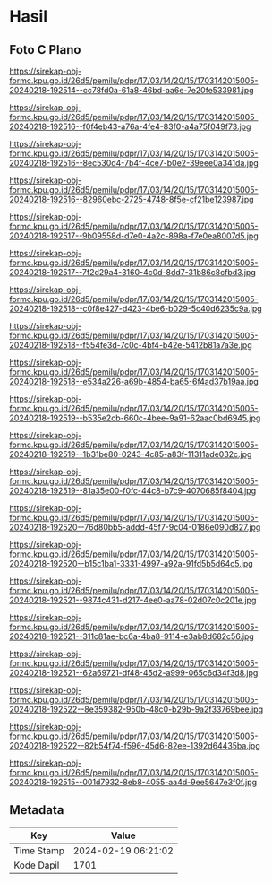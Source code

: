 # Hasil

## Foto C Plano

https://sirekap-obj-formc.kpu.go.id/26d5/pemilu/pdpr/17/03/14/20/15/1703142015005-20240218-192514--cc78fd0a-61a8-46bd-aa6e-7e20fe533981.jpg

https://sirekap-obj-formc.kpu.go.id/26d5/pemilu/pdpr/17/03/14/20/15/1703142015005-20240218-192516--f0f4eb43-a76a-4fe4-83f0-a4a75f049f73.jpg

https://sirekap-obj-formc.kpu.go.id/26d5/pemilu/pdpr/17/03/14/20/15/1703142015005-20240218-192516--8ec530d4-7b4f-4ce7-b0e2-39eee0a341da.jpg

https://sirekap-obj-formc.kpu.go.id/26d5/pemilu/pdpr/17/03/14/20/15/1703142015005-20240218-192516--82960ebc-2725-4748-8f5e-cf21be123987.jpg

https://sirekap-obj-formc.kpu.go.id/26d5/pemilu/pdpr/17/03/14/20/15/1703142015005-20240218-192517--9b09558d-d7e0-4a2c-898a-f7e0ea8007d5.jpg

https://sirekap-obj-formc.kpu.go.id/26d5/pemilu/pdpr/17/03/14/20/15/1703142015005-20240218-192517--7f2d29a4-3160-4c0d-8dd7-31b86c8cfbd3.jpg

https://sirekap-obj-formc.kpu.go.id/26d5/pemilu/pdpr/17/03/14/20/15/1703142015005-20240218-192518--c0f8e427-d423-4be6-b029-5c40d6235c9a.jpg

https://sirekap-obj-formc.kpu.go.id/26d5/pemilu/pdpr/17/03/14/20/15/1703142015005-20240218-192518--f554fe3d-7c0c-4bf4-b42e-5412b81a7a3e.jpg

https://sirekap-obj-formc.kpu.go.id/26d5/pemilu/pdpr/17/03/14/20/15/1703142015005-20240218-192518--e534a226-a69b-4854-ba65-6f4ad37b19aa.jpg

https://sirekap-obj-formc.kpu.go.id/26d5/pemilu/pdpr/17/03/14/20/15/1703142015005-20240218-192519--b535e2cb-660c-4bee-9a91-62aac0bd6945.jpg

https://sirekap-obj-formc.kpu.go.id/26d5/pemilu/pdpr/17/03/14/20/15/1703142015005-20240218-192519--1b31be80-0243-4c85-a83f-11311ade032c.jpg

https://sirekap-obj-formc.kpu.go.id/26d5/pemilu/pdpr/17/03/14/20/15/1703142015005-20240218-192519--81a35e00-f0fc-44c8-b7c9-4070685f8404.jpg

https://sirekap-obj-formc.kpu.go.id/26d5/pemilu/pdpr/17/03/14/20/15/1703142015005-20240218-192520--76d80bb5-addd-45f7-9c04-0186e090d827.jpg

https://sirekap-obj-formc.kpu.go.id/26d5/pemilu/pdpr/17/03/14/20/15/1703142015005-20240218-192520--b15c1ba1-3331-4997-a92a-91fd5b5d64c5.jpg

https://sirekap-obj-formc.kpu.go.id/26d5/pemilu/pdpr/17/03/14/20/15/1703142015005-20240218-192521--9874c431-d217-4ee0-aa78-02d07c0c201e.jpg

https://sirekap-obj-formc.kpu.go.id/26d5/pemilu/pdpr/17/03/14/20/15/1703142015005-20240218-192521--311c81ae-bc6a-4ba8-9114-e3ab8d682c56.jpg

https://sirekap-obj-formc.kpu.go.id/26d5/pemilu/pdpr/17/03/14/20/15/1703142015005-20240218-192521--62a69721-df48-45d2-a999-065c6d34f3d8.jpg

https://sirekap-obj-formc.kpu.go.id/26d5/pemilu/pdpr/17/03/14/20/15/1703142015005-20240218-192522--8e359382-950b-48c0-b29b-9a2f33769bee.jpg

https://sirekap-obj-formc.kpu.go.id/26d5/pemilu/pdpr/17/03/14/20/15/1703142015005-20240218-192522--82b54f74-f596-45d6-82ee-1392d64435ba.jpg

https://sirekap-obj-formc.kpu.go.id/26d5/pemilu/pdpr/17/03/14/20/15/1703142015005-20240218-192515--001d7932-8eb8-4055-aa4d-9ee5647e3f0f.jpg


## Metadata

| Key        | Value               |
| ---------- | ------------------- |
| Time Stamp | 2024-02-19 06:21:02 |
| Kode Dapil | 1701                |




